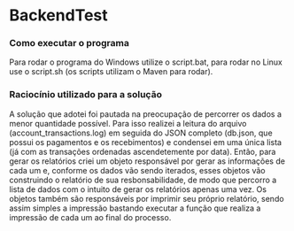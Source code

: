 # BackendTest

### Como executar o programa
Para rodar o programa do Windows utilize o script.bat, para rodar no Linux use o script.sh (os scripts utilizam o Maven para rodar).

### Raciocínio utilizado para a solução
A solução que adotei foi pautada na preocupação de percorrer os dados a menor quantidade possível. Para isso realizei a leitura do arquivo (account_transactions.log) em seguida do JSON completo (db.json, que possui os pagamentos e os recebimentos) e condensei em uma única lista (já com as transações ordenadas ascendetemente por data). Então, para gerar os relatórios criei um objeto responsável por gerar as informações de cada um e, conforme os dados vão sendo iterados, esses objetos vão construindo o relatório de sua resbonsabilidade, de modo que percorro a lista de dados com o intuito de gerar os relatórios apenas uma vez. 
Os objetos também são responsáveis por imprimir seu próprio relatório, sendo assim simples a impressão bastando executar a função que realiza a impressão de cada um ao final do processo.
